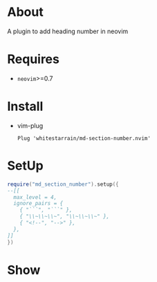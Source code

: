 # About

A plugin to add heading number in neovim

# Requires

- `neovim`>=0.7

# Install

- vim-plug

  ```
  Plug 'whitestarrain/md-section-number.nvim'
  ```

# SetUp

```lua
require("md_section_number").setup({
--[[
  max_level = 4,
  ignore_pairs = {
    { "```", "```" },
    { "\\~\\~\\~", "\\~\\~\\~" },
    { "<!--", "-->" },
  },
]]
})
```

# Show


